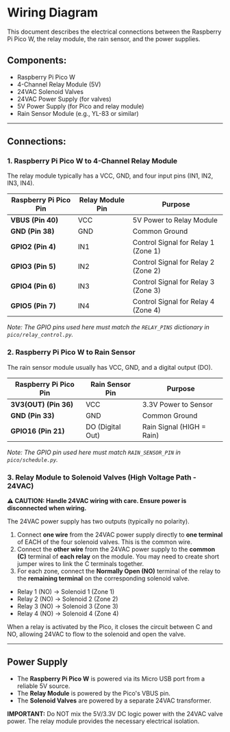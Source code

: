 #  Wiring Diagram

This document describes the electrical connections between the Raspberry Pi Pico W, the relay module, the rain sensor, and the power supplies.

## Components:
- Raspberry Pi Pico W
- 4-Channel Relay Module (5V)
- 24VAC Solenoid Valves
- 24VAC Power Supply (for valves)
- 5V Power Supply (for Pico and relay module)
- Rain Sensor Module (e.g., YL-83 or similar)

---

## Connections:

### 1. Raspberry Pi Pico W to 4-Channel Relay Module

The relay module typically has a VCC, GND, and four input pins (IN1, IN2, IN3, IN4).

| Raspberry Pi Pico Pin | Relay Module Pin | Purpose                               |
| --------------------- | ---------------- | ------------------------------------- |
| **VBUS (Pin 40)**     | VCC              | 5V Power to Relay Module              |
| **GND (Pin 38)**      | GND              | Common Ground                         |
| **GPIO2 (Pin 4)**     | IN1              | Control Signal for Relay 1 (Zone 1)   |
| **GPIO3 (Pin 5)**     | IN2              | Control Signal for Relay 2 (Zone 2)   |
| **GPIO4 (Pin 6)**     | IN3              | Control Signal for Relay 3 (Zone 3)   |
| **GPIO5 (Pin 7)**     | IN4              | Control Signal for Relay 4 (Zone 4)   |

*Note: The GPIO pins used here must match the `RELAY_PINS` dictionary in `pico/relay_control.py`.*

### 2. Raspberry Pi Pico W to Rain Sensor

The rain sensor module usually has VCC, GND, and a digital output (DO).

| Raspberry Pi Pico Pin | Rain Sensor Pin  | Purpose                               |
| --------------------- | ---------------- | ------------------------------------- |
| **3V3(OUT) (Pin 36)** | VCC              | 3.3V Power to Sensor                  |
| **GND (Pin 33)**      | GND              | Common Ground                         |
| **GPIO16 (Pin 21)**   | DO (Digital Out) | Rain Signal (HIGH = Rain)             |

*Note: The GPIO pin used here must match `RAIN_SENSOR_PIN` in `pico/schedule.py`.*

### 3. Relay Module to Solenoid Valves (High Voltage Path - 24VAC)

**⚠️ CAUTION: Handle 24VAC wiring with care. Ensure power is disconnected when wiring.**

The 24VAC power supply has two outputs (typically no polarity).

1.  Connect **one wire** from the 24VAC power supply directly to **one terminal** of EACH of the four solenoid valves. This is the common wire.
2.  Connect the **other wire** from the 24VAC power supply to the **common (C)** terminal of **each relay** on the module. You may need to create short jumper wires to link the C terminals together.
3.  For each zone, connect the **Normally Open (NO)** terminal of the relay to the **remaining terminal** on the corresponding solenoid valve.

-   Relay 1 (NO) -> Solenoid 1 (Zone 1)
-   Relay 2 (NO) -> Solenoid 2 (Zone 2)
-   Relay 3 (NO) -> Solenoid 3 (Zone 3)
-   Relay 4 (NO) -> Solenoid 4 (Zone 4)

When a relay is activated by the Pico, it closes the circuit between C and NO, allowing 24VAC to flow to the solenoid and open the valve.

---

## Power Supply

-   The **Raspberry Pi Pico W** is powered via its Micro USB port from a reliable 5V source.
-   The **Relay Module** is powered by the Pico's VBUS pin.
-   The **Solenoid Valves** are powered by a separate 24VAC transformer.

**IMPORTANT:** Do NOT mix the 5V/3.3V DC logic power with the 24VAC valve power. The relay module provides the necessary electrical isolation. 